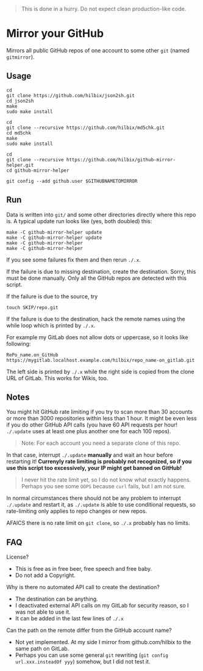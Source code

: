 > This is done in a hurry.  Do not expect clean production-like code.

# Mirror your GitHub

Mirrors all public GitHub repos of one account to some other `git` (named `gitmirror`).


## Usage

	cd
	git clone https://github.com/hilbix/json2sh.git
	cd json2sh
	make
	sudo make install

	cd
	git clone --recursive https://github.com/hilbix/md5chk.git
	cd md5chk
	make
	sudo make install

	cd
	git clone --recursive https://github.com/hilbix/github-mirror-helper.git
	cd github-mirror-helper

	git config --add github.user $GITHUBNAMETOMIRROR


## Run

Data is written into `git/` and some other directories directly where this
repo is.  A typical update run looks like (yes, both doubled) this:

	make -C github-mirror-helper update
	make -C github-mirror-helper update
	make -C github-mirror-helper
	make -C github-mirror-helper

If you see some failures fix them and then rerun `./.x`.

If the failure is due to missing destination, create the destination.
Sorry, this must be done manually.  Only all the GitHub repos are
detected with this script.

If the failure is due to the source, try

	touch SKIP/repo.git

If the failure is due to the destination, hack the remote names using
the while loop which is printed by `./.x`.

For example my GitLab does not allow dots or uppercase,
so it looks like following:

	RePo_name.on_GitHub https://mygitlab.localhost.example.com/hilbix/repo_name-on_gitlab.git

The left side is printed by `./.x` while the right side is copied from the clone
URL of GitLab.  This works for Wikis, too.


## Notes

You might hit GitHub rate limiting if you try to scan more than
30 accounts or more than 3000 repositories within less than 1 hour.
It might be even less if you do other GitHub API calls (you have 60 API requests per
hour!  `./.update` uses at least one plus another one for each 100 repos).

> Note: For each account you need a separate clone of this repo.

In that case, interrupt `./.update` **manually** and wait an hour before restarting it!
**Currenyly rate limiting is probably not recognized,
so if you use this script too excessively,
your IP might get banned on GitHub!**

> I never hit the rate limit yet, so I do not know what exactly happens.
> Perhaps you see some `OOPS` because `curl` fails, but I am not sure.

In normal circumstances there should not be any problem to interrupt `./.update`
and restart it, as `./.update` is able to use conditional requests,
so rate-limiting only applies to repo changes or new repos.

AFAICS there is no rate limit on `git clone`, so `./.x` probably has no limits.


## FAQ

License?

- This is free as in free beer, free speech and free baby.
- Do not add a Copyright.

Why is there no automated API call to create the destination?

- The destination can be anything.
- I deactivated external API calls on my GitLab for security reason, so I was not able to use it.
- It can be added in the last few lines of `./.x`

Can the path on the remote differ from the GitHub account name?

- Not yet implemented.  At my side I mirror from github.com/hilbix to the same path on GitLab.
- Perhaps you can use some general `git` rewriting (`git config url.xxx.insteadOf yyy`) somehow,
  but I did not test it.

